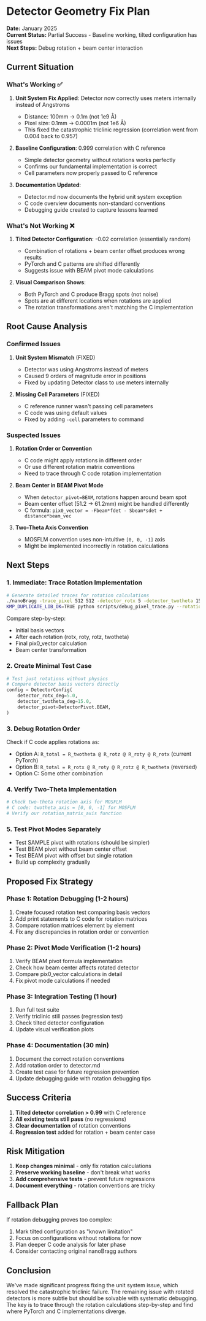 # Detector Geometry Fix Plan

**Date:** January 2025  
**Current Status:** Partial Success - Baseline working, tilted configuration has issues  
**Next Steps:** Debug rotation + beam center interaction

## Current Situation

### What's Working ✅
1. **Unit System Fix Applied**: Detector now correctly uses meters internally instead of Angstroms
   - Distance: 100mm → 0.1m (not 1e9 Å)
   - Pixel size: 0.1mm → 0.0001m (not 1e6 Å)
   - This fixed the catastrophic triclinic regression (correlation went from 0.004 back to 0.957)

2. **Baseline Configuration**: 0.999 correlation with C reference
   - Simple detector geometry without rotations works perfectly
   - Confirms our fundamental implementation is correct
   - Cell parameters now properly passed to C reference

3. **Documentation Updated**: 
   - Detector.md now documents the hybrid unit system exception
   - C code overview documents non-standard conventions
   - Debugging guide created to capture lessons learned

### What's Not Working ❌
1. **Tilted Detector Configuration**: -0.02 correlation (essentially random)
   - Combination of rotations + beam center offset produces wrong results
   - PyTorch and C patterns are shifted differently
   - Suggests issue with BEAM pivot mode calculations

2. **Visual Comparison Shows**:
   - Both PyTorch and C produce Bragg spots (not noise)
   - Spots are at different locations when rotations are applied
   - The rotation transformations aren't matching the C implementation

## Root Cause Analysis

### Confirmed Issues
1. **Unit System Mismatch** (FIXED)
   - Detector was using Angstroms instead of meters
   - Caused 9 orders of magnitude error in positions
   - Fixed by updating Detector class to use meters internally

2. **Missing Cell Parameters** (FIXED)
   - C reference runner wasn't passing cell parameters
   - C code was using default values
   - Fixed by adding `-cell` parameters to command

### Suspected Issues
1. **Rotation Order or Convention**
   - C code might apply rotations in different order
   - Or use different rotation matrix conventions
   - Need to trace through C code rotation implementation

2. **Beam Center in BEAM Pivot Mode**
   - When `detector_pivot=BEAM`, rotations happen around beam spot
   - Beam center offset (51.2 → 61.2mm) might be handled differently
   - C formula: `pix0_vector = -Fbeam*fdet - Sbeam*sdet + distance*beam_vec`

3. **Two-Theta Axis Convention**
   - MOSFLM convention uses non-intuitive `[0, 0, -1]` axis
   - Might be implemented incorrectly in rotation calculations

## Next Steps

### 1. Immediate: Trace Rotation Implementation
```bash
# Generate detailed traces for rotation calculations
./nanoBragg -trace_pixel 512 512 -detector_rotx 5 -detector_twotheta 15 ...
KMP_DUPLICATE_LIB_OK=TRUE python scripts/debug_pixel_trace.py --rotations
```

Compare step-by-step:
- Initial basis vectors
- After each rotation (rotx, roty, rotz, twotheta)
- Final pix0_vector calculation
- Beam center transformation

### 2. Create Minimal Test Case
```python
# Test just rotations without physics
# Compare detector basis vectors directly
config = DetectorConfig(
    detector_rotx_deg=5.0,
    detector_twotheta_deg=15.0,
    detector_pivot=DetectorPivot.BEAM,
)
```

### 3. Debug Rotation Order
Check if C code applies rotations as:
- Option A: `R_total = R_twotheta @ R_rotz @ R_roty @ R_rotx` (current PyTorch)
- Option B: `R_total = R_rotx @ R_roty @ R_rotz @ R_twotheta` (reversed)
- Option C: Some other combination

### 4. Verify Two-Theta Implementation
```python
# Check two-theta rotation axis for MOSFLM
# C code: twotheta_axis = [0, 0, -1] for MOSFLM
# Verify our rotation_matrix_axis function
```

### 5. Test Pivot Modes Separately
- Test SAMPLE pivot with rotations (should be simpler)
- Test BEAM pivot without beam center offset
- Test BEAM pivot with offset but single rotation
- Build up complexity gradually

## Proposed Fix Strategy

### Phase 1: Rotation Debugging (1-2 hours)
1. Create focused rotation test comparing basis vectors
2. Add print statements to C code for rotation matrices
3. Compare rotation matrices element by element
4. Fix any discrepancies in rotation order or convention

### Phase 2: Pivot Mode Verification (1-2 hours)
1. Verify BEAM pivot formula implementation
2. Check how beam center affects rotated detector
3. Compare pix0_vector calculations in detail
4. Fix pivot mode calculations if needed

### Phase 3: Integration Testing (1 hour)
1. Run full test suite
2. Verify triclinic still passes (regression test)
3. Check tilted detector configuration
4. Update visual verification plots

### Phase 4: Documentation (30 min)
1. Document the correct rotation conventions
2. Add rotation order to detector.md
3. Create test case for future regression prevention
4. Update debugging guide with rotation debugging tips

## Success Criteria

1. **Tilted detector correlation > 0.99** with C reference
2. **All existing tests still pass** (no regressions)
3. **Clear documentation** of rotation conventions
4. **Regression test** added for rotation + beam center case

## Risk Mitigation

1. **Keep changes minimal** - only fix rotation calculations
2. **Preserve working baseline** - don't break what works
3. **Add comprehensive tests** - prevent future regressions
4. **Document everything** - rotation conventions are tricky

## Fallback Plan

If rotation debugging proves too complex:
1. Mark tilted configuration as "known limitation"
2. Focus on configurations without rotations for now
3. Plan deeper C code analysis for later phase
4. Consider contacting original nanoBragg authors

## Conclusion

We've made significant progress fixing the unit system issue, which resolved the catastrophic triclinic failure. The remaining issue with rotated detectors is more subtle but should be solvable with systematic debugging. The key is to trace through the rotation calculations step-by-step and find where PyTorch and C implementations diverge.
